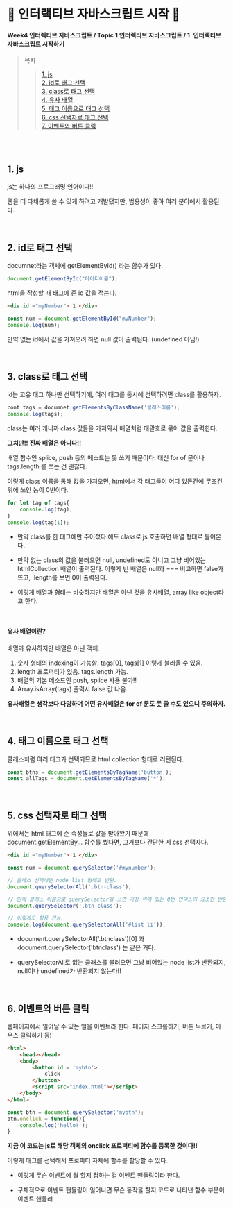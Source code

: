 # 🥧 인터랙티브 자바스크립트 시작 🥧
#### Week4 인터렉티브 자바스크립트 / Topic 1 인터렉티브 자바스크립트 / 1. 인터렉티브 자바스크립트 시작하기

>목차 
>>[1. js](#1-js)<br>
[2. id로 태그 선택](#2-id로-태그-선택)<br>
[3. class로 태그 선택](#3-class로-태그-선택)<br>
[4. 유사 배열](#4-태그-이름으로-태그-선택)<br>
[5. 태그 이름으로 태그 선택](#5-css-선택자로-태그-선택)<br>
[6. css 선택자로 태그 선택](#6-이벤트와-버튼-클릭)<br>
[7. 이벤트와 버튼 클릭](#7
)<br>



<br><br>

## 1. js
js는 하나의 프로그래밍 언어이다!!

웹을 더 다채롭게 쓸 수 있게 하려고 개발됐지만, 범용성이 좋아 여러 분야에서 활용된다.


<br> 

## 2. id로 태그 선택
documnet라는 객체에 getElementById() 라는 함수가 있다.
```javascript
document.getElementById("아이디이름");
```
html을 작성할 때 태그에 준 id 값을 적는다. 

```html
<div id ="myNumber"> 1 </div>
```
```js
const num = document.getElementById("myNumber");
console.log(num);
```
만약 없는 id에서 값을 가져오려 하면 null 값이 출력된다. (undefined 아님!)


<br> 

## 3. class로 태그 선택
id는 고유 태그 하나만 선택하기에, 여러 태그를 동시에 선택하려면 class를 활용하자.
```js
cont tags = documnet.getElementsByClassName('클래스이름');
console.log(tags);
```
class는 여러 개니까 class 값들을 가져와서 배열처럼 대괄호로 묶어 값을 출력한다.

**그치만!! 진짜 배열은 아니다!!**

배열 함수인 splice, push 등의 메소드는 못 쓰기 때문이다. 대신 for of 문이나 tags.length 를 쓰는 건 괜찮다. 

이렇게 class 이름을 통해 값을 가져오면, html에서 각 태그들이 어디 있든간에 무조건 위에 쓰인 놈이 0번이다. 
```js
for let tag of tags{
    console.log(tag);
}
console.log(tag[1]);
```

* 만약 class를 한 태그에만 주어졌다 해도 class로 js 호출하면 배열 형태로 들어온다.

* 만약 없는 class의 값을 불러오면 null, undefined도 아니고 그냥 비어있는 htmlCollection 배열이 출력된다. 이렇게 빈 배열은 null과 === 비교하면 false가 뜨고, .length를 보면 0이 출력된다.

* 이렇게 배열과 형태는 비슷하지만 배열은 아닌 것을 유사배열, array like object라고 한다.

<br> 

#### 유사 배열이란?
배열과 유사하지만 배열은 아닌 객체.

1. 숫자 형태의 indexing이 가능함. tags[0], tags[1] 이렇게 불러올 수 있음.
2. length 프로퍼티가 있음. tags.length 가능.
3. 배열의 기본 메소드인 push, splice 사용 불가!!
4. Array.isArray(tags) 출력시 false 값 나옴.

**유사배열은 생각보다 다양하며 어떤 유사배열은 for of 문도 못 쓸 수도 있으니 주의하자.**



<br> 

## 4. 태그 이름으로 태그 선택
클래스처럼 여러 태그가 선택되므로 html collection 형태로 리턴된다. 
```js
const btns = document.getElementsByTagName('button');
const allTags = document.getElementsByTagName('*');
```


<br> 

## 5. css 선택자로 태그 선택
위에서는 html 태그에 준 속성들로 값을 받아왔기 때문에 document.getElementBy... 함수를 썼다면, 그거보다 간단한 게 css 선택자다.

```html
<div id ="myNumber"> 1 </div>
```
```js
const num = document.querySelector('#mynumber');

// 클래스 선택하면 node list 형태로 반환.
document.querySelectorAll('.btn-class');

// 만약 클래스 이름으로 querySelector을 쓰면 가장 위에 있는 0번 인덱스의 요소만 반환하고 html collection 형태는 반환 안 함!!
document.querySelector('.btn-class');

// 이렇게도 활용 가능.
console.log(document.querySelectorAll('#list li'));
```

* document.querySelectorAll('.btnclass')[0] 과 document.querySelector('btnclass') 는 같은 거다.



* querySelectorAll로 없는 클래스를 불러오면 그냥 비어있는 node list가 반환되지, null이나 undefined가 반환되지 않는다!!

<br> 

## 6. 이벤트와 버튼 클릭
웹페이지에서 일어날 수 있는 일을 이벤트라 한다. 페이지 스크롤하기, 버튼 누르기, 마우스 클릭하기 등!

```html
<html>
    <head></head>
    <body>
        <button id = 'mybtn'>
            click
        </button>
        <script src="index.html"></script>
    </body>
</html>
```
```js index.js
const btn = document.querySelector('mybtn');
btn.onclick = function(){
    console.log('hello!');
}
```
**지금 이 코드는 js로 해당 객체의 onclick 프로퍼티에 함수를 등록한 것이다!!**

 이렇게 태그를 선택해서 프로퍼티 자체에 함수를 할당할 수 있다. 

 * 이렇게 무슨 이벤트에 뭘 할지 정하는 걸 이벤트 핸들링이라 한다.

 * 구체적으로 이벤트 핸들링이 일어나면 무슨 동작을 할지 코드로 나타낸 함수 부분이 이벤트 핸들러
<br> 

